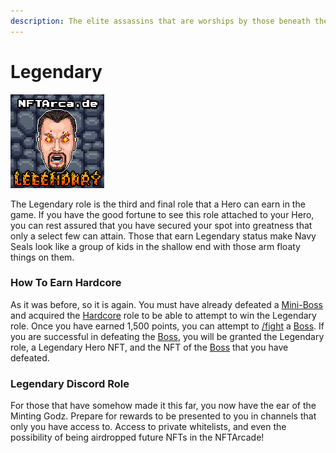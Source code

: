 ```yaml
---
description: The elite assassins that are worships by those beneath them
---
```


# Legendary

![](../../.gitbook/assets/509.png)

The Legendary role is the third and final role that a Hero can earn in the game. If you have the good fortune to see this role attached to your Hero, you can rest assured that you have secured your spot into greatness that only a select few can attain. Those that earn Legendary status make Navy Seals look like a group of kids in the shallow end with those arm floaty things on them.

### How To Earn Hardcore

As it was before, so it is again. You must have already defeated a [Mini-Boss](../villains/mini-boss.md) and acquired the [Hardcore](hardcore.md) role to be able to attempt to win the Legendary role. Once you have earned 1,500 points, you can attempt to [/fight](../../discord-bot/fight.md) a [Boss](../villains/boss.md). If you are successful in defeating the [Boss](../villains/boss.md), you will be granted the Legendary role, a Legendary Hero NFT, and the NFT of the [Boss](../villains/boss.md) that you have defeated.

### Legendary Discord Role

For those that have somehow made it this far, you now have the ear of the Minting Godz. Prepare for rewards to be presented to you in channels that only you have access to. Access to private whitelists, and even the possibility of being airdropped future NFTs in the NFTArcade!

